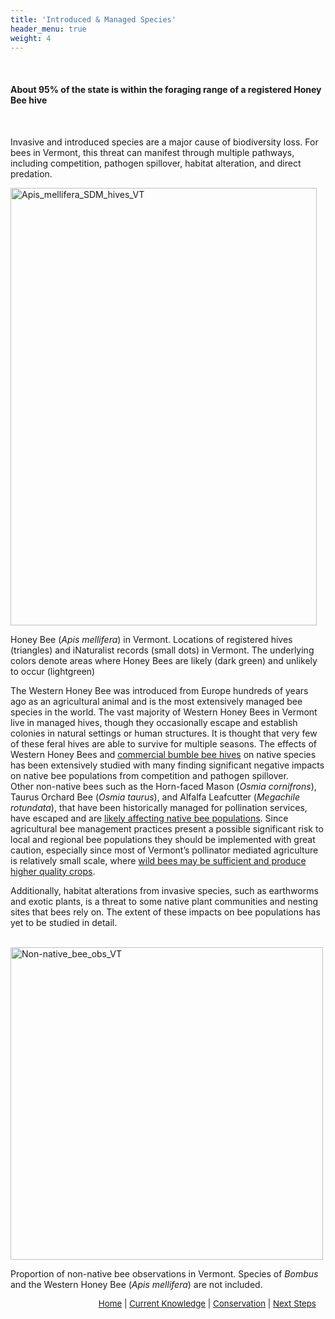 ```yaml
---
title: 'Introduced & Managed Species'
header_menu: true
weight: 4
---
```

<br>
<div class="lead">
<h4> 
About 95% of the state is within the foraging range of a registered Honey Bee hive
</h4>
</div>
<br>

Invasive and introduced species are a major cause of biodiversity loss. For bees in Vermont, this threat can manifest through multiple pathways, including competition, pathogen spillover, habitat alteration, and direct predation.

<div class = "row">
<div class="doubleColumn">
<div><img src="https://stateofbees.vtatlasoflife.org/images/Apis_mellifera_VT_hives.png" alt="Apis_mellifera_SDM_hives_VT" style="height:700px; width:490px;">
<p class="caption">Honey Bee (<i>Apis mellifera</i>) in Vermont. Locations of registered hives (triangles) and iNaturalist records (small dots) in Vermont. The underlying colors denote areas where Honey Bees are likely (dark green) and unlikely to occur (lightgreen)</p>
</div>
<div>

<div>
The Western Honey Bee was introduced from Europe hundreds of years ago as an agricultural animal and is the most extensively managed bee species in the world. The vast majority of Western Honey Bees in Vermont live in managed hives, though they occasionally escape and establish colonies in natural settings or human structures. It is thought that very few of these feral hives are able to survive for multiple seasons. The effects of Western Honey Bees and <a href=https://www.xerces.org/publications/petitions-comments/letter-to-aphis-ppq-follow-up-to-june-23-2014-bumble-bee-meeting>commercial bumble bee hives</a> on native species has been extensively studied with many finding significant negative impacts on native bee populations from competition and pathogen spillover.

</div>
</div>
</div>

<div class = "row">
<div class = "doubleColumn">
<div>
Other non-native bees such as the Horn-faced Mason (<i>Osmia cornifrons</i>), Taurus Orchard Bee (<i>Osmia taurus</i>), and Alfalfa Leafcutter (<i>Megachile rotundata</i>), that have been historically managed for pollination services, have escaped and are <a href="https://www.nature.com/articles/s41598-020-75566-9" target = "blank_"> likely affecting native bee populations</a>. Since agricultural bee management practices present a possible significant risk to local and regional bee populations they should be implemented with great caution, especially since most of Vermont’s pollinator mediated agriculture is relatively small scale, where <a href="https://besjournals.onlinelibrary.wiley.com/doi/10.1111/j.1365-2664.2010.01823.x" target="blank_"> wild bees may be sufficient and produce higher quality crops</a>.


Additionally, habitat alterations from invasive species, such as earthworms and exotic plants, is a threat to some native plant communities and nesting sites that bees rely on. The extent of these impacts on bee populations has yet to be studied in detail.

</div>
<div>
<br>
<img alt="Non-native_bee_obs_VT" src="https://stateofbees.vtatlasoflife.org/images/PropIntroducedObservations_noBombus_noApis.png" style="width: 500px; height: 500px;">
<p class="caption">Proportion of non-native bee observations in Vermont. Species of <i>Bombus</i> and the Western Honey Bee (<i>Apis mellifera</i>) are not included.</p>
</div>
</div>
</div>

<p style="font-size: 10pt; text-align: right; margin-right: 3%"><a href="https://vtecostudies.github.io/SoBees_LandingPage/">Home</a> | <a href="https://vtecostudies.github.io/SoBees_Current_Knowledge/">Current Knowledge</a> | <a href="https://vtecostudies.github.io/SoBees_Conservation/">Conservation</a> | <a href="https://vtecostudies.github.io/SoBees_Next_Steps/">Next Steps</a></p>